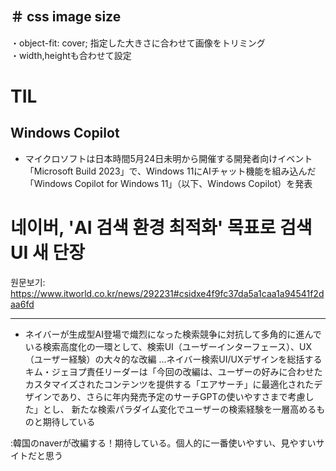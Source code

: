 ＃ css image size
------
 ・object-fit: cover;  指定した大きさに合わせて画像をトリミング   
 ・width,heightも合わせて設定
 
# TIL
Windows Copilot   
---
- マイクロソフトは日本時間5月24日未明から開催する開発者向けイベント「Microsoft Build 2023」で、Windows 11にAIチャット機能を組み込んだ「Windows Copilot for Windows 11」（以下、Windows Copilot）を発表

# 네이버, 'AI 검색 환경 최적화' 목표로 검색 UI 새 단장
원문보기:
https://www.itworld.co.kr/news/292231#csidxe4f9fc37da5a1caa1a94541f2daa6fd 

---
- ネイバーが生成型AI登場で熾烈になった検索競争に対抗して多角的に進んでいる検索高度化の一環として、検索UI（ユーザーインターフェース）、UX（ユーザー経験）の大々的な改編
...ネイバー検索UI/UXデザインを総括するキム・ジェヨプ責任リーダーは「今回の改編は、ユーザーの好みに合わせたカスタマイズされたコンテンツを提供する「エアサーチ」に最適化されたデザインであり、さらに年内発売予定のサーチGPTの使いやすさまで考慮した」とし、 新たな検索パラダイム変化でユーザーの検索経験を一層高めるものと期待している

:韓国のnaverが改編する！期待している。個人的に一番使いやすい、見やすいサイトだと思う
